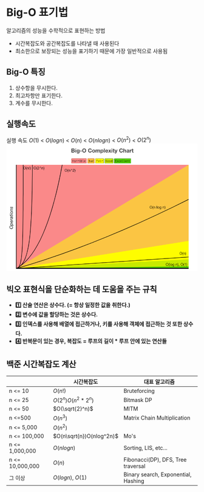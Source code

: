 # Big-O 표기법

알고리즘의 성능을 수학적으로 표현하는 방법

- 시간복잡도와 공간복잡도를 나타낼 때 사용된다
- 최소한으로 보장되는 성능을 표기하기 때문에 가장 일반적으로 사용됨

## Big-O 특징

1. 상수항을 무시한다.
2. 최고차항만 표기한다.
3. 계수를 무시한다.

## 실행속도

실행 속도 $O(1)$ < $O(logn)$ < $O(n)$ < $O(nlogn)$ < $O(n^2)$ < $O(2^n)$
![Big O 표기법 복잡도](./image/bigO.png)

## 빅오 표현식을 단순화하는 데 도움을 주는 규칙

- **1️⃣ 산술 연산은 상수다. (= 항상 일정한 값을 취한다.)**
- **2️⃣ 변수에 값을 할당하는 것은 상수다.**
- **3️⃣ 인덱스를 사용해 배열에 접근하거나, 키를 사용해 객체에 접근하는 것 또한 상수다.**
- **4️⃣ 반복문이 있는 경우, 복잡도 = 루프의 길이 \* 루프 안에 있는 연산들**

## 백준 시간복잡도 계산

|                 | 시간복잡도               | 대표 알고리즘                       |
| --------------- | ------------------------ | ----------------------------------- |
| n <= 10         | $O(n!)$                  | Bruteforcing                        |
| n <= 25         | $O(2^n)O(n^2*2^n)$       | Bitmask DP                          |
| n <= 50         | $O(\sqrt{2}^n)$          | MITM                                |
| n <=500         | $O(n^3)$                 | Matrix Chain Multiplication         |
| n <= 5,000      | $O(n^2)$                 |                                     |
| n <= 100,000    | $O(n\sqrt{n})O(nlog^2n)$ | Mo's                                |
| n <= 1,000,000  | $O(nlogn)$               | Sorting, LIS, etc...                |
| n <= 10,000,000 | $O(n)$                   | Fibonacci(DP), DFS, Tree traversal  |
| 그 이상         | $O(logn)$, $O(1)$        | Binary search, Exponential, Hashing |
